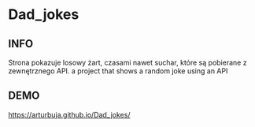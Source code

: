 # Dad_jokes
## INFO
Strona pokazuje losowy żart, czasami nawet suchar, które są pobierane z zewnętrznego API. 
a project that shows a random joke using an API
## DEMO
https://arturbuja.github.io/Dad_jokes/  
